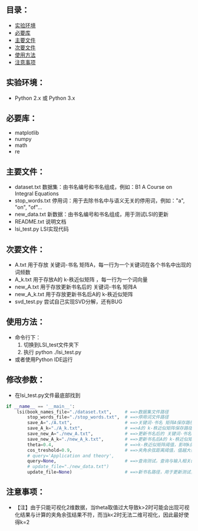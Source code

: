## 目录：
* [实验环境](#实验环境)
* [必要库](#必要库)
* [主要文件](#主要文件)
* [次要文件](#次要文件)
* [使用方法](#使用方法)
* [注意事项](#注意事项)


## 实验环境：
* Python 2.x 或 Python 3.x

## 必要库：
* matplotlib
* numpy
* math
* re

## 主要文件：
* dataset.txt	数据集：由书名编号和书名组成，例如：B1 A Course on Integral Equations
* stop_words.txt	停用词：用于去除书名中与语义无关的停用词，例如："a", "on", "of"...
* new_data.txt	新数据：由书名编号和书名组成，用于测试LSI的更新
* README.txt	说明文档
* lsi_test.py	LSI实现代码

## 次要文件：
* A.txt		用于存放 关键词-书名 矩阵A，每一行为一个关键词在各个书名中出现的词频数
* A_k.txt		用于存放A的 k-秩近似矩阵 ，每一行为一个词向量
* new_A.txt	用于存放更新书名后的 关键词-书名 矩阵A
* new_A_k.txt	用于存放更新书名后A的 k-秩近似矩阵
* svd_test.py 尝试自己实现SVD分解，还有BUG

## 使用方法：
* 命令行下：
  1. 切换到LSI_test文件夹下
  2. 执行 python ./lsi_test.py
* 或者使用Python IDE运行

## 修改参数：
* 在lsi_test.py文件最底部找到
```python
if __name__ == '__main__':
    lsi(book_names_file="./dataset.txt",     # ==>数据集文件路径
        stop_words_file="./stop_words.txt",  # ==>停用词文件路径
        save_A="./A.txt",                    # ==>关键词-书名 矩阵A保存路径
        save_A_k="./A_k.txt",                # ==>A的 k-秩近似矩阵保存路径
        save_new_A="./new_A.txt",            # ==>更新书名后的 关键词-书名 矩阵A保存路径
        save_new_A_k="./new_A_k.txt",        # ==>更新书名后A的 k-秩近似矩阵保存路径
        theta=0.4,                           # ==>k-秩近似矩阵阈值，影响k的取值，由于可视化时只能现实2维数据，因此k=2时可视化结果最为准确，建议无更新时设置theta=0.4，有更新时设置theta=0.3
        cos_treshold=0.9,                    # ==>夹角余弦距离阈值，值越大相似度越高
        # query='Application and theory',
        query=None,                          # ==>查询测试，查询与输入相关的书名，相关书名数量由cos_treshold控制，可设置None关闭
        # update_file="./new_data.txt")
        update_file=None)                    # ==>新书名路径，用于更新测试，可输入None关闭
```
## 注意事项：

* 【注】由于只能可视化2维数据，当theta取值过大导致k>2时可能会出现可视化结果与计算的夹角余弦结果不符，而当k<2时无法二维可视化，因此最好使得k=2
